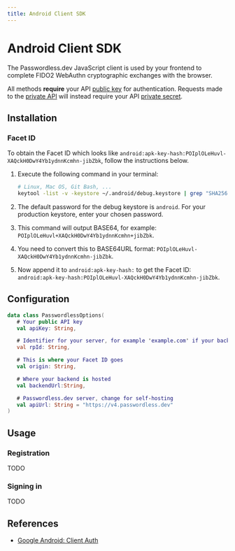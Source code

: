 ```yaml
---
title: Android Client SDK
---
```


# Android Client SDK

The Passwordless.dev JavaScript client is used by your frontend to complete FIDO2 WebAuthn cryptographic exchanges with the browser.

All methods **require** your API [public key](../concepts.md#api-keys) for authentication. Requests made to the [private API](../api.md) will instead require your API [private secret](../concepts.md#api-keys).

## Installation

### Facet ID

To obtain the Facet ID which looks like `android:apk-key-hash:POIplOLeHuvl-XAQckH0DwY4Yb1ydnnKcmhn-jibZbk`, follow the instructions below.

1. Execute the following command in your terminal:

   ```bash
   # Linux, Mac OS, Git Bash, ...
   keytool -list -v -keystore ~/.android/debug.keystore | grep "SHA256: " | cut -d " " -f 3 | xxd -r -p | openssl base64 | sed 's/=//g'
   ```

2. The default password for the debug keystore is `android`. For your production keystore, enter your chosen password.

3. This command will output BASE64, for example: `POIplOLeHuvl+XAQckH0DwY4Yb1ydnnKcmhn+jibZbk`.

4. You need to convert this to BASE64URL format: `POIplOLeHuvl-XAQckH0DwY4Yb1ydnnKcmhn-jibZbk`.

5. Now append it to `android:apk-key-hash:` to get the Facet ID: `android:apk-key-hash:POIplOLeHuvl-XAQckH0DwY4Yb1ydnnKcmhn-jibZbk`.

## Configuration

```kotlin
data class PasswordlessOptions(
   # Your public API key
   val apiKey: String,

   # Identifier for your server, for example 'example.com' if your backend is hosted at https://example.com.
   val rpId: String,

   # This is where your Facet ID goes
   val origin: String,

   # Where your backend is hosted
   val backendUrl:String,

   # Passwordless.dev server, change for self-hosting
   val apiUrl: String = "https://v4.passwordless.dev"
)
```

## Usage

### Registration

TODO

### Signing in

TODO

## References

- [Google Android: Client Auth](https://developers.google.com/android/guides/client-auth)
